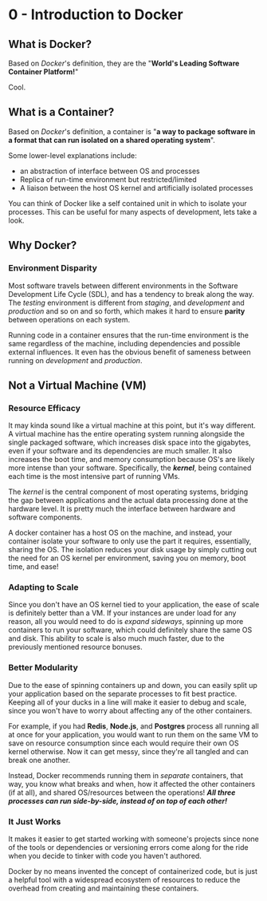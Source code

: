 # 0 - Introduction to Docker

## What is Docker?

Based on _Docker_'s definition, they are the "**World's Leading Software Container Platform!**"

Cool.

## What is a Container?

Based on _Docker_'s definition, a container is "**a way to package software in a format that can run isolated on a shared operating system**".

Some lower-level explanations include:

- an abstraction of interface between OS and processes
- Replica of run-time environment but restricted/limited
- A liaison between the host OS kernel and artificially isolated processes

You can think of Docker like a self contained unit in which to isolate your processes. This can be useful for many aspects of development, lets take a look.

## Why Docker?

### Environment Disparity

Most software travels between different environments in the Software Development Life Cycle (SDL), and has a tendency to break along the way. The _testing_ environment is different from _staging_, and _development_ and _production_ and so on and so forth, which makes it hard to ensure **parity** between operations on each system.

Running code in a container ensures that the run-time environment is the same regardless of the machine, including dependencies and possible external influences. It even has the obvious benefit of sameness between running on _development_ and _production_.

## Not a Virtual Machine (VM)

### Resource Efficacy

It may kinda sound like a virtual machine at this point, but it's way different. A virtual machine has the entire operating system running alongside the single packaged software, which increases disk space into the gigabytes, even if your software and its dependencies are much smaller. It also increases the boot time, and memory consumption because OS's are likely more intense than your software. Specifically, the **_kernel_**, being contained each time is the most intensive part of running VMs.

The _kernel_ is the central component of most operating systems, bridging the gap between applications and the actual data processing done at the hardware level. It is pretty much the interface between hardware and software components.

A docker container has a host OS on the machine, and instead, your container isolate your software to only use the part it requires, essentially, sharing the OS. The isolation reduces your disk usage by simply cutting out the need for an OS kernel per environment, saving you on memory, boot time, and ease!

### Adapting to Scale

Since you don't have an OS kernel tied to your application, the ease of scale is definitely better than a VM. If your instances are under load for any reason, all you would need to do is _expand sideways_, spinning up more containers to run your software, which could definitely share the same OS and disk. This ability to scale is also much much faster, due to the previously mentioned resource bonuses.

### Better Modularity

Due to the ease of spinning containers up and down, you can easily split up your application based on the separate processes to fit best practice. Keeping all of your ducks in a line will make it easier to debug and scale, since you won't have to worry about affecting any of the other containers.

For example, if you had **Redis**, **Node.js**, and **Postgres** process all running all at once for your application, you would want to run them on the same VM to save on resource consumption since each would require their own OS kernel otherwise. Now it can get messy, since they're all tangled and can break one another.

Instead, Docker recommends running them in _separate_ containers, that way, you know what breaks and when, how it affected the other containers (if at all), and shared OS/resources between the operations! **_All three processes can run side-by-side, instead of on top of each other!_**

### It Just Works

It makes it easier to get started working with someone's projects since none of the tools or dependencies or versioning errors come along for the ride when you decide to tinker with code you haven't authored.

Docker by no means invented the concept of containerized code, but is just a helpful tool with a widespread ecosystem of resources to reduce the overhead from creating and maintaining these containers.
